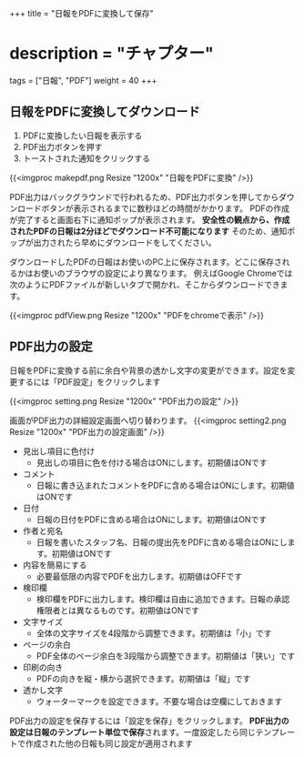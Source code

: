 +++
title = "日報をPDFに変換して保存"
# description = "チャプター"
tags = ["日報", "PDF"]
weight = 40
+++

## 日報をPDFに変換してダウンロード

1. PDFに変換したい日報を表示する
1. PDF出力ボタンを押す
1. トーストされた通知をクリックする

{{<imgproc makepdf.png Resize "1200x" "日報をPDFに変換" />}}

PDF出力はバックグラウンドで行われるため、PDF出力ボタンを押してからダウンロードボタンが表示されるまでに数秒ほどの時間がかかります。
PDFの作成が完了すると画面右下に通知ポップが表示されます。
**安全性の観点から、作成されたPDFの日報は2分ほどでダウンロード不可能になります**
そのため、通知ポップが出力されたら早めにダウンロードをしてください。

ダウンロードしたPDFの日報はお使いのPC上に保存されます。どこに保存されるかはお使いのブラウザの設定により異なります。
例えばGoogle Chromeでは次のようにPDFファイルが新しいタブで開かれ、そこからダウンロードできます。

{{<imgproc pdfView.png Resize "1200x" "PDFをchromeで表示" />}}

## PDF出力の設定

日報をPDFに変換する前に余白や背景の透かし文字の変更ができます。設定を変更するには「PDF設定」をクリックします

{{<imgproc setting.png Resize "1200x" "PDF出力の設定" />}}

画面がPDF出力の詳細設定画面へ切り替わります。
{{<imgproc setting2.png Resize "1200x" "PDF出力の設定画面" />}}

- 見出し項目に色付け
  - 見出しの項目に色を付ける場合はONにします。初期値はONです
- コメント
  - 日報に書き込まれたコメントをPDFに含める場合はONにします。初期値はONです
- 日付
  - 日報の日付をPDFに含める場合はONにします。初期値はONです
- 作者と宛名
  - 日報を書いたスタッフ名、日報の提出先をPDFに含める場合はONにします。初期値はONです
- 内容を簡易にする
  - 必要最低限の内容でPDFを出力します。初期値はOFFです
- 検印欄
  - 検印欄をPDFに出力します。検印欄は自由に追加できます。日報の承認権限者とは異なるものです。初期値はONです
- 文字サイズ
  - 全体の文字サイズを4段階から調整できます。初期値は「小」です
- ページの余白
  - PDF全体のページ余白を3段階から調整できます。初期値は「狭い」です
- 印刷の向き
  - PDFの向きを縦・横から選択できます。初期値は「縦」です
- 透かし文字
  - ウォーターマークを設定できます。不要な場合は空欄にしておきます

PDF出力の設定を保存するには「設定を保存」をクリックします。
**PDF出力の設定は日報のテンプレート単位で保存**されます。一度設定したら同じテンプレートで作成された他の日報も同じ設定が適用されます
